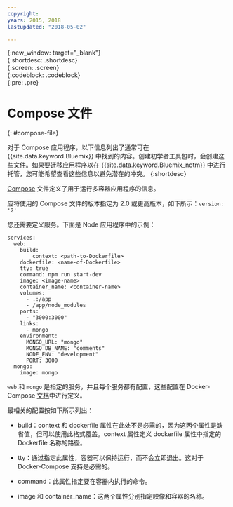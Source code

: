 ```yaml
---
copyright:
years: 2015, 2018
lastupdated: "2018-05-02"

---
```


{:new_window: target="_blank"}  
{:shortdesc: .shortdesc}  
{:screen: .screen}  
{:codeblock: .codeblock}  
{:pre: .pre}  

# Compose 文件
{: #compose-file}

对于 Compose 应用程序，以下信息列出了通常可在 {{site.data.keyword.Bluemix}} 中找到的内容。创建初学者工具包时，会创建这些文件。如果要迁移应用程序以在 {{site.data.keyword.Bluemix_notm}} 中进行托管，您可能希望查看这些信息以避免潜在的冲突。
{:shortdesc}

[Compose](https://docs.docker.com/compose/overview/) 文件定义了用于运行多容器应用程序的信息。

应将使用的 Compose 文件的版本指定为 2.0 或更高版本，如下所示：`version: '2'`

您还需要定义服务。下面是 Node 应用程序中的示例：
```
services:
  web:
    build:
    	context: <path-to-Dockerfile>
	dockerfile: <name-of-Dockerfile>
    tty: true
    command: npm run start-dev
    image: <image-name>
    container_name: <container-name>
    volumes:
      - .:/app
      - /app/node_modules
    ports:
      - "3000:3000"
    links:
      - mongo
    environment:
      MONGO_URL: "mongo"
      MONGO_DB_NAME: "comments"
      NODE_ENV: "development"
      PORT: 3000
  mongo:
    image: mongo
```

`web` 和 `mongo` 是指定的服务，并且每个服务都有配置，这些配置在 Docker-Compose [文档](https://docs.docker.com/compose/compose-file/compose-file-v2/)中进行定义。

最相关的配置按如下所示列出：

* build：context 和 dockerfile 属性在此处不是必需的，因为这两个属性是缺省值，但可以使用此格式覆盖。context 属性定义 dockerfile 属性中指定的 Dockerfile 名称的路径。

* tty：通过指定此属性，容器可以保持运行，而不会立即退出。这对于 Docker-Compose 支持是必需的。

* command：此属性指定要在容器内执行的命令。

* image 和 container_name：这两个属性分别指定映像和容器的名称。


